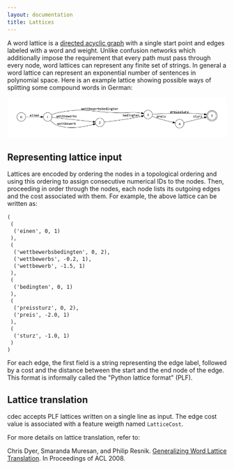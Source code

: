 ```yaml
---
layout: documentation
title: Lattices
---
```


A word lattice is a [directed acyclic graph](http://en.wikipedia.org/wiki/Directed_acyclic_graph) with a single start point and edges labeled with a word and weight. Unlike confusion networks which additionally impose the requirement that every path must pass through every node, word lattices can represent any finite set of strings. In general a word lattice can represent an exponential number of sentences in polynomial space. Here is an example lattice showing possible ways of splitting some compound words in German:
 
![Segmentation lattice example](/img/lattice.png)

## Representing lattice input

Lattices are encoded by ordering the nodes in a topological ordering and using this ordering to assign consecutive numerical IDs to the nodes. Then, proceeding in order through the nodes, each node lists its outgoing edges and the cost associated with them. For example, the above lattice can be written as:

    (
     (
      ('einen', 0, 1)
     ),
     (
      ('wettbewerbsbedingten', 0, 2),
      ('wettbewerbs', -0.2, 1),
      ('wettbewerb', -1.5, 1)
     ),
     (
      ('bedingten', 0, 1)
     ),
     (
      ('preissturz', 0, 2),
      ('preis', -2.0, 1)
     ),
     (
      ('sturz', -1.0, 1)
     )
    )

For each edge, the first field is a string representing the edge label, followed by a cost and the distance between the start and the end node of the edge. This format is informally called the "Python lattice format" (PLF).

## Lattice translation

cdec accepts PLF lattices written on a single line as input. The edge cost value is associated with a feature weigth named `LatticeCost`.

For more details on lattice translation, refer to:

Chris Dyer, Smaranda Muresan, and Philip Resnik. [Generalizing Word Lattice Translation](http://aclweb.org/anthology-new/P/P08/P08-1115.pdf). In Proceedings of ACL 2008.

